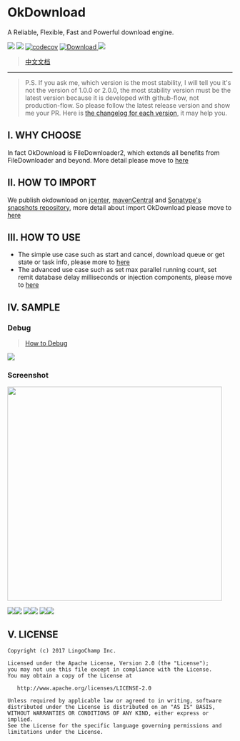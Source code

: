 # OkDownload

A Reliable, Flexible, Fast and Powerful download engine.

![][okdownload_svg]
[![][build_status_svg]][build_status_link]
[![codecov](https://codecov.io/gh/lingochamp/okdownload/branch/master/graph/badge.svg)](https://codecov.io/gh/lingochamp/okdownload)
[ ![Download](https://api.bintray.com/packages/jacksgong/maven/OkDownload/images/download.svg) ](https://bintray.com/jacksgong/maven/OkDownload/_latestVersion)
[![][okdownload_snapshot_svg]](https://oss.sonatype.org/content/repositories/snapshots/com/liulishuo/okdownload/)

> [中文文档](https://github.com/lingochamp/okdownload/blob/master/README-zh.md)

---

> P.S. If you ask me, which version is the most stability, I will tell you it's not the version of 1.0.0 or 2.0.0, the most stability version must be the latest version because it is developed with github-flow, not production-flow. So please follow the latest release version and show me your PR. Here is [the changelog for each version](https://github.com/lingochamp/okdownload/blob/master/CHANGELOG.md), it may help you.

## I. WHY CHOOSE

In fact OkDownload is FileDownloader2, which extends all benefits from FileDownloader and beyond. More detail please move to [here](https://github.com/lingochamp/okdownload/wiki/Why-Choose-OkDownload)

## II. HOW TO IMPORT

We publish okdownload on [jcenter](http://jcenter.bintray.com/), [mavenCentral](https://oss.sonatype.org/content/repositories/releases/) and [Sonatype's snapshots repository](https://oss.sonatype.org/content/repositories/snapshots/), more detail about import OkDownload please move to [here](https://github.com/lingochamp/okdownload/wiki)

## III. HOW TO USE

- The simple use case such as start and cancel, download queue or get state or task info, please more to [here](https://github.com/lingochamp/okdownload/wiki/Simple-Use-Guideline)
- The advanced use case such as set max parallel running count, set remit database delay milliseconds or injection components, please move to [here](https://github.com/lingochamp/okdownload/wiki/Advanced-Use-Guideline)

## IV. SAMPLE

### Debug

> [How to Debug](https://github.com/lingochamp/okdownload/wiki/Debug-OkDownload)

![][okcat_img]

### Screenshot

<img src="https://github.com/lingochamp/okdownload/raw/master/art/sample-home.jpeg" width="480">

![][single_download_img]![][each_block_progress_img]
![][bunch_download_img]![][queue_download_img]
![][content_uri_img]![][notification_img]

## V. LICENSE

```
Copyright (c) 2017 LingoChamp Inc.

Licensed under the Apache License, Version 2.0 (the "License");
you may not use this file except in compliance with the License.
You may obtain a copy of the License at

   http://www.apache.org/licenses/LICENSE-2.0

Unless required by applicable law or agreed to in writing, software
distributed under the License is distributed on an "AS IS" BASIS,
WITHOUT WARRANTIES OR CONDITIONS OF ANY KIND, either express or implied.
See the License for the specific language governing permissions and
limitations under the License.
```

[okdownload_svg]: https://img.shields.io/badge/Android-OkDownload-green.svg
[okdownload_snapshot_svg]: https://img.shields.io/badge/SnapShot-1.0.3-yellow.svg
[sample_home_img]: https://github.com/lingochamp/okdownload/raw/master/art/sample-home.jpeg
[single_download_img]: https://github.com/lingochamp/okdownload/raw/master/art/single-download.gif
[each_block_progress_img]: https://github.com/lingochamp/okdownload/raw/master/art/each-block-progress.gif
[bunch_download_img]: https://github.com/lingochamp/okdownload/raw/master/art/bunch-download.gif
[queue_download_img]: https://github.com/lingochamp/okdownload/raw/master/art/queue-download.gif
[content_uri_img]: https://github.com/lingochamp/okdownload/raw/master/art/content-uri.gif
[notification_img]: https://github.com/lingochamp/okdownload/raw/master/art/notification.gif
[listener_img]: https://github.com/lingochamp/okdownload/raw/master/art/listener.png
[check_before_chain_img]: https://github.com/lingochamp/okdownload/raw/master/art/check_before_chain.png
[build_status_svg]: https://travis-ci.org/lingochamp/okdownload.svg?branch=master
[build_status_link]: https://travis-ci.org/lingochamp/okdownload
[okcat_img]: https://github.com/lingochamp/okdownload/raw/master/art/okcat.png
